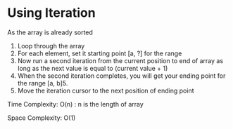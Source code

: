 # Using Iteration

As the array is already sorted

1. Loop through the array
2. For each element, set it starting point [a, ?] for the range
3. Now run a second iteration from the current position to end of array as long as the next value is equal to (current value + 1)
4. When the second iteration completes, you will get your ending point for the range [a, b]5.
5. Move the iteration cursor to the next position of ending point

Time Complexity: O(n) : n is the length of array

Space Complexity: O(1)
